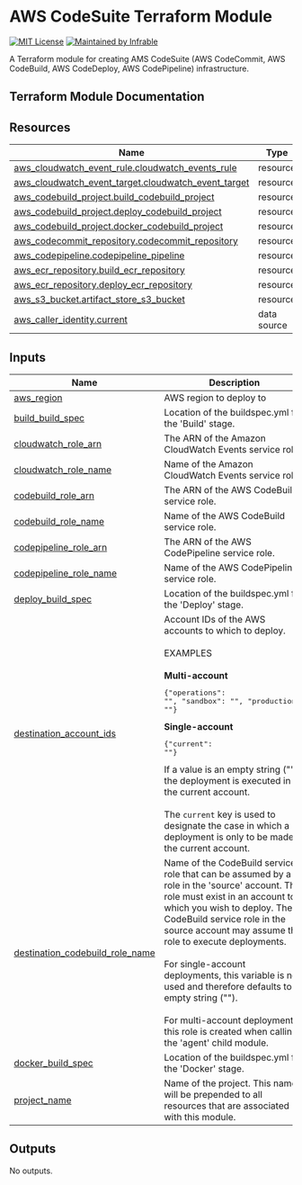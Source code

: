 # AWS CodeSuite Terraform Module

[![MIT License](https://img.shields.io/badge/License-MIT-blue.svg)](https://github.com/infrable-io/terraform-aws-codesuite/blob/master/LICENSE)
[![Maintained by Infrable](https://img.shields.io/badge/Maintained%20by-Infrable-000000)](https://infrable.io)

A Terraform module for creating AMS CodeSuite (AWS CodeCommit, AWS CodeBuild, AWS CodeDeploy, AWS CodePipeline) infrastructure.

## Terraform Module Documentation

<!-- BEGIN_TF_DOCS -->
## Resources

| Name | Type |
|------|------|
| [aws_cloudwatch_event_rule.cloudwatch_events_rule](https://registry.terraform.io/providers/hashicorp/aws/latest/docs/resources/cloudwatch_event_rule) | resource |
| [aws_cloudwatch_event_target.cloudwatch_event_target](https://registry.terraform.io/providers/hashicorp/aws/latest/docs/resources/cloudwatch_event_target) | resource |
| [aws_codebuild_project.build_codebuild_project](https://registry.terraform.io/providers/hashicorp/aws/latest/docs/resources/codebuild_project) | resource |
| [aws_codebuild_project.deploy_codebuild_project](https://registry.terraform.io/providers/hashicorp/aws/latest/docs/resources/codebuild_project) | resource |
| [aws_codebuild_project.docker_codebuild_project](https://registry.terraform.io/providers/hashicorp/aws/latest/docs/resources/codebuild_project) | resource |
| [aws_codecommit_repository.codecommit_repository](https://registry.terraform.io/providers/hashicorp/aws/latest/docs/resources/codecommit_repository) | resource |
| [aws_codepipeline.codepipeline_pipeline](https://registry.terraform.io/providers/hashicorp/aws/latest/docs/resources/codepipeline) | resource |
| [aws_ecr_repository.build_ecr_repository](https://registry.terraform.io/providers/hashicorp/aws/latest/docs/resources/ecr_repository) | resource |
| [aws_ecr_repository.deploy_ecr_repository](https://registry.terraform.io/providers/hashicorp/aws/latest/docs/resources/ecr_repository) | resource |
| [aws_s3_bucket.artifact_store_s3_bucket](https://registry.terraform.io/providers/hashicorp/aws/latest/docs/resources/s3_bucket) | resource |
| [aws_caller_identity.current](https://registry.terraform.io/providers/hashicorp/aws/latest/docs/data-sources/caller_identity) | data source |

## Inputs

| Name | Description | Type | Default | Required |
|------|-------------|------|---------|:--------:|
| <a name="input_aws_region"></a> [aws\_region](#input\_aws\_region) | AWS region to deploy to | `string` | `"us-east-1"` | no |
| <a name="input_build_build_spec"></a> [build\_build\_spec](#input\_build\_build\_spec) | Location of the buildspec.yml for the 'Build' stage. | `string` | `"codebuild/build/buildspec.yml"` | no |
| <a name="input_cloudwatch_role_arn"></a> [cloudwatch\_role\_arn](#input\_cloudwatch\_role\_arn) | The ARN of the Amazon CloudWatch Events service role. | `string` | n/a | yes |
| <a name="input_cloudwatch_role_name"></a> [cloudwatch\_role\_name](#input\_cloudwatch\_role\_name) | Name of the Amazon CloudWatch Events service role. | `string` | `"cloudwatch-events-service-role"` | no |
| <a name="input_codebuild_role_arn"></a> [codebuild\_role\_arn](#input\_codebuild\_role\_arn) | The ARN of the AWS CodeBuild service role. | `string` | n/a | yes |
| <a name="input_codebuild_role_name"></a> [codebuild\_role\_name](#input\_codebuild\_role\_name) | Name of the AWS CodeBuild service role. | `string` | `"codebuild-service-role"` | no |
| <a name="input_codepipeline_role_arn"></a> [codepipeline\_role\_arn](#input\_codepipeline\_role\_arn) | The ARN of the AWS CodePipeline service role. | `string` | n/a | yes |
| <a name="input_codepipeline_role_name"></a> [codepipeline\_role\_name](#input\_codepipeline\_role\_name) | Name of the AWS CodePipeline service role. | `string` | `"codepipeline-service-role"` | no |
| <a name="input_deploy_build_spec"></a> [deploy\_build\_spec](#input\_deploy\_build\_spec) | Location of the buildspec.yml for the 'Deploy' stage. | `string` | `"codebuild/deploy/buildspec.yml"` | no |
| <a name="input_destination_account_ids"></a> [destination\_account\_ids](#input\_destination\_account\_ids) | Account IDs of the AWS accounts to which to deploy.<br><br>EXAMPLES<br><br>**Multi-account**<pre>{"operations": "<account-id>", "sandbox": "<account-id>", "production": "<account-id>"}</pre>**Single-account**<pre>{"current": ""}</pre>If a value is an empty string (""), the deployment is executed in the current account.<br><br>The `current` key is used to designate the case in which a deployment is only to be made in the current account. | `map(string)` | <pre>{"current": ""}</pre> | no |
| <a name="input_destination_codebuild_role_name"></a> [destination\_codebuild\_role\_name](#input\_destination\_codebuild\_role\_name) | Name of the CodeBuild service role that can be assumed by a role in the 'source' account. This role must exist in an account to which you wish to deploy. The CodeBuild service role in the source account may assume this role to execute deployments.<br><br>For single-account deployments, this variable is not used and therefore defaults to an empty string ("").<br><br>For multi-account deployments, this role is created when calling the 'agent' child module. | `string` | `""` | no |
| <a name="input_docker_build_spec"></a> [docker\_build\_spec](#input\_docker\_build\_spec) | Location of the buildspec.yml for the 'Docker' stage. | `string` | `"codebuild/docker/buildspec.yml"` | no |
| <a name="input_project_name"></a> [project\_name](#input\_project\_name) | Name of the project. This name will be prepended to all resources that are associated with this module. | `string` | n/a | yes |

## Outputs

No outputs.
<!-- END_TF_DOCS -->

